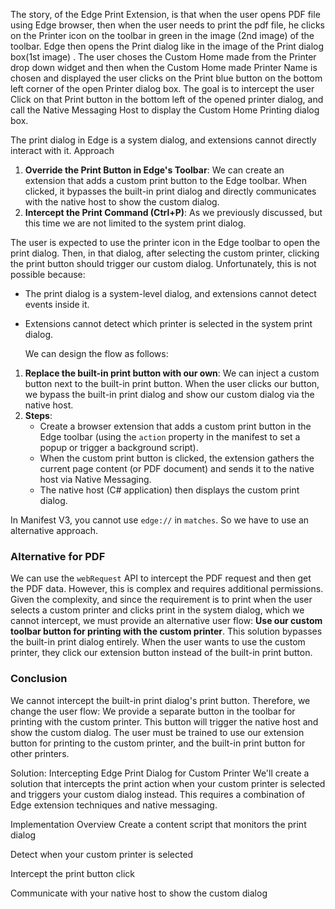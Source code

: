 The story, of the Edge Print Extension, is that when the user opens PDF file using Edge browser, then when the user needs to print the pdf file, he clicks on the Printer icon on the toolbar in green in the image (2nd image) of the toolbar. Edge then opens the Print dialog like in the image of the Print dialog box(1st image) . The user choses the Custom Home made from the Printer drop down widget and then when the Custom Home made Printer Name is chosen and displayed the user clicks on the Print blue button on the bottom left corner of the open Printer dialog box. The goal is to intercept the user Click on that Print button in the bottom left of the opened printer dialog, and call the Native Messaging Host to display the Custom Home Printing dialog box.

The print dialog in Edge is a system dialog, and extensions cannot directly interact with it.
Approach
1. **Override the Print Button in Edge's Toolbar**: We can create an extension that adds a custom print button to the Edge toolbar. When clicked, it bypasses the built-in print dialog and directly communicates with the native host to show the custom dialog.
2. **Intercept the Print Command (Ctrl+P)**: As we previously discussed, but this time we are not limited to the system print dialog.

The user is expected to use the printer icon in the Edge toolbar to open the print dialog. Then, in that dialog, after selecting the custom printer, clicking the print button should trigger our custom dialog.
Unfortunately, this is not possible because:
- The print dialog is a system-level dialog, and extensions cannot detect events inside it.
- Extensions cannot detect which printer is selected in the system print dialog.

  We can design the flow as follows:
1. **Replace the built-in print button with our own**: We can inject a custom button next to the built-in print button. When the user clicks our button, we bypass the built-in print dialog and show our custom dialog via the native host.
2. **Steps**:
   - Create a browser extension that adds a custom print button in the Edge toolbar (using the `action` property in the manifest to set a popup or trigger a background script).
   - When the custom print button is clicked, the extension gathers the current page content (or PDF document) and sends it to the native host via Native Messaging.
   - The native host (C# application) then displays the custom print dialog.

In Manifest V3, you cannot use `edge://` in `matches`. So we have to use an alternative approach.
### Alternative for PDF
We can use the `webRequest` API to intercept the PDF request and then get the PDF data. However, this is complex and requires additional permissions.
Given the complexity, and since the requirement is to print when the user selects a custom printer and clicks print in the system dialog, which we cannot intercept, we must provide an alternative user flow: **Use our custom toolbar button for printing with the custom printer**.
This solution bypasses the built-in print dialog entirely. When the user wants to use the custom printer, they click our extension button instead of the built-in print button.
### Conclusion
We cannot intercept the built-in print dialog's print button. Therefore, we change the user flow: We provide a separate button in the toolbar for printing with the custom printer. This button will trigger the native host and show the custom dialog.
The user must be trained to use our extension button for printing to the custom printer, and the built-in print button for other printers.   

Solution: Intercepting Edge Print Dialog for Custom Printer
We'll create a solution that intercepts the print action when your custom printer is selected and triggers your custom dialog instead. This requires a combination of Edge extension techniques and native messaging.

Implementation Overview
Create a content script that monitors the print dialog

Detect when your custom printer is selected

Intercept the print button click

Communicate with your native host to show the custom dialog





